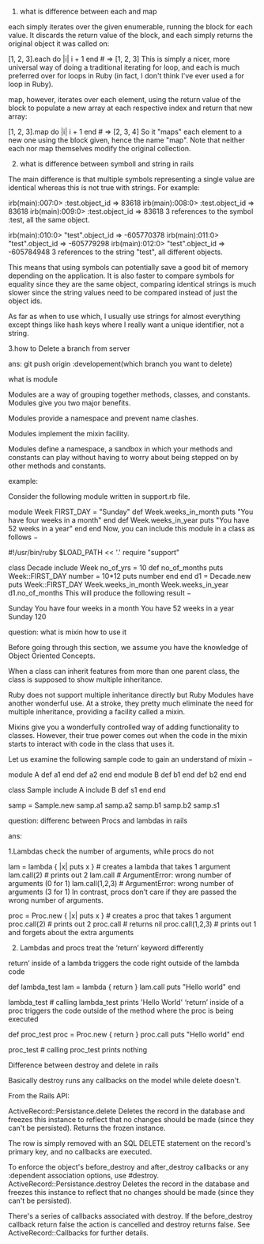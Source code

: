 1. what is difference between each and map 

each simply iterates over the given enumerable, running the block for each value. It discards the return value of the block, and each simply returns the original object it was called on:

[1, 2, 3].each do |i|
  i + 1
end  # => [1, 2, 3]
This is simply a nicer, more universal way of doing a traditional iterating for loop, and each is much preferred over for loops in Ruby (in fact, I don't think I've ever used a for loop in Ruby).

map, however, iterates over each element, using the return value of the block to populate a new array at each respective index and return that new array:

[1, 2, 3].map do |i|
  i + 1
end  # => [2, 3, 4]
So it "maps" each element to a new one using the block given, hence the name "map". Note that neither each nor map themselves modify the original collection.

2. what is difference between symboll and string in rails


The main difference is that multiple symbols representing a single value are identical whereas this is not true with strings. For example:

irb(main):007:0> :test.object_id
=> 83618
irb(main):008:0> :test.object_id
=> 83618
irb(main):009:0> :test.object_id
=> 83618
3 references to the symbol :test, all the same object.

irb(main):010:0> "test".object_id
=> -605770378
irb(main):011:0> "test".object_id
=> -605779298
irb(main):012:0> "test".object_id
=> -605784948
3 references to the string "test", all different objects.

This means that using symbols can potentially save a good bit of memory depending on the application. It is also faster to compare symbols for equality since they are the same object, comparing identical strings is much slower since the string values need to be compared instead of just the object ids.

As far as when to use which, I usually use strings for almost everything except things like hash keys where I really want a unique identifier, not a string.

3.how to Delete a branch from server

ans: git push origin :developement(which branch you want to delete)




what is module 


Modules are a way of grouping together methods, classes, and constants. Modules give you two major benefits.

Modules provide a namespace and prevent name clashes.

Modules implement the mixin facility.

Modules define a namespace, a sandbox in which your methods and constants can play without having to worry about being stepped on by other methods and constants.

example:  

Consider the following module written in support.rb file.

module Week
   FIRST_DAY = "Sunday"
   def Week.weeks_in_month
      puts "You have four weeks in a month"
   end
   def Week.weeks_in_year
      puts "You have 52 weeks in a year"
   end
end
Now, you can include this module in a class as follows −

#!/usr/bin/ruby
$LOAD_PATH << '.'
require "support"

class Decade
include Week
   no_of_yrs = 10
   def no_of_months
      puts Week::FIRST_DAY
      number = 10*12
      puts number
   end
end
d1 = Decade.new
puts Week::FIRST_DAY
Week.weeks_in_month
Week.weeks_in_year
d1.no_of_months
This will produce the following result −

Sunday
You have four weeks in a month
You have 52 weeks in a year
Sunday
120

question: what is mixin how to use it

Before going through this section, we assume you have the knowledge of Object Oriented Concepts.

When a class can inherit features from more than one parent class, the class is supposed to show multiple inheritance.

Ruby does not support multiple inheritance directly but Ruby Modules have another wonderful use. At a stroke, they pretty much eliminate the need for multiple inheritance, providing a facility called a mixin.

Mixins give you a wonderfully controlled way of adding functionality to classes. However, their true power comes out when the code in the mixin starts to interact with code in the class that uses it.

Let us examine the following sample code to gain an understand of mixin −

module A
   def a1
   end
   def a2
   end
end
module B
   def b1
   end
   def b2
   end
end

class Sample
include A
include B
   def s1
   end
end

samp = Sample.new
samp.a1
samp.a2
samp.b1
samp.b2
samp.s1


question: differenc between Procs and lambdas in rails

ans:

1.Lambdas check the number of arguments, while procs do not

lam = lambda { |x| puts x }    # creates a lambda that takes 1 argument
lam.call(2)                    # prints out 2
lam.call                       # ArgumentError: wrong number of arguments (0 for 1)
lam.call(1,2,3)                # ArgumentError: wrong number of arguments (3 for 1)
In contrast, procs don’t care if they are passed the wrong number of arguments.


proc = Proc.new { |x| puts x } # creates a proc that takes 1 argument
proc.call(2)                   # prints out 2
proc.call                      # returns nil
proc.call(1,2,3)               # prints out 1 and forgets about the extra arguments


2. Lambdas and procs treat the ‘return’ keyword differently

return’ inside of a lambda triggers the code right outside of the lambda code

def lambda_test
  lam = lambda { return }
  lam.call
  puts "Hello world"
end

lambda_test                 # calling lambda_test prints 'Hello World'
‘return’ inside of a proc triggers the code outside of the method where the proc is being executed

def proc_test
  proc = Proc.new { return }
  proc.call
  puts "Hello world"
end

proc_test                 # calling proc_test prints nothing






Difference between destroy and delete in rails

Basically destroy runs any callbacks on the model while delete doesn't.

From the Rails API:

ActiveRecord::Persistance.delete
Deletes the record in the database and freezes this instance to reflect that no changes should be made (since they can't be persisted). Returns the frozen instance.

The row is simply removed with an SQL DELETE statement on the record's primary key, and no callbacks are executed.

To enforce the object's before_destroy and after_destroy callbacks or any :dependent association options, use #destroy.
ActiveRecord::Persistance.destroy
Deletes the record in the database and freezes this instance to reflect that no changes should be made (since they can't be persisted).

There's a series of callbacks associated with destroy. If the before_destroy callback return false the action is cancelled and destroy returns false. See ActiveRecord::Callbacks for further details.